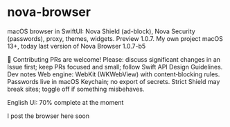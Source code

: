 # nova-browser
macOS browser in SwiftUI: Nova Shield (ad-block), Nova Security (passwords), proxy, themes, widgets. Preview 1.0.7. My own project 
macOS 13+, today last version of Nova Browser 1.0.7-b5

🤝 Contributing
PRs are welcome! Please:
discuss significant changes in an Issue first;
keep PRs focused and small;
follow Swift API Design Guidelines.
Dev notes
Web engine: WebKit (WKWebView) with content‑blocking rules.
Passwords live in macOS Keychain; no export of secrets.
Strict Shield may break sites; toggle off if something misbehaves.

English UI: 70% complete at the moment

I post the browser here soon
